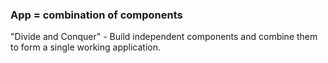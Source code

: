 ### App = combination of components ###

"Divide and Conquer" -
Build independent components and combine them to form a single working application.

